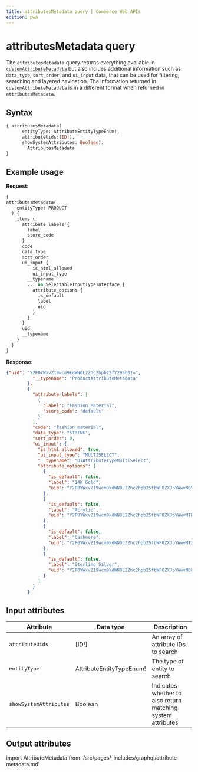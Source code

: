 ```yaml
---
title: attributesMetadata query | Commerce Web APIs
edition: pwa
---
```


# attributesMetadata query

The `attributesMetadata` query returns everything available in [`customAttributeMetadata`](custom-attribute-metadata.md) but also inclues additional information such as `data_type`, `sort_order`, and `ui_input` data, that can be used for filtering, searching and layered navigation. The information returned in `customAttributeMetadata` is in a different format when returned in `attributesMetadata`.

## Syntax

```graphql
{ attributesMetadata(
      entityType: AttributeEntityTypeEnum!,
      attributeUids:[ID!],
      showSystemAttributes: Boolean):
        AttributesMetadata
}
```

## Example usage

**Request:**

```graphql
{
attributesMetadata(
    entityType: PRODUCT
  ) {
    items {
      attribute_labels {
        label
        store_code
      }
      code
      data_type
      sort_order
      ui_input {
          is_html_allowed
          ui_input_type
        __typename
        ... on SelectableInputTypeInterface {
          attribute_options {
            is_default
            label
            uid
          }
        }
      }
      uid
      __typename
    }
  }
}
```

**Response:**

```json
{"uid": "Y2F0YWxvZ19wcm9kdWN0L2Zhc2hpb25fY29sb3I=",
          "__typename": "ProductAttributeMetadata"
        },
        {
          "attribute_labels": [
            {
              "label": "Fashion Material",
              "store_code": "default"
            }
          ],
          "code": "fashion_material",
          "data_type": "STRING",
          "sort_order": 0,
          "ui_input": {
            "is_html_allowed": true,
            "ui_input_type": "MULTISELECT",
            "__typename": "UiAttributeTypeMultiSelect",
            "attribute_options": [
              {
                "is_default": false,
                "label": "14K Gold",
                "uid": "Y2F0YWxvZ19wcm9kdWN0L2Zhc2hpb25fbWF0ZXJpYWwvNDY="
              },
              {
                "is_default": false,
                "label": "Acrylic",
                "uid": "Y2F0YWxvZ19wcm9kdWN0L2Zhc2hpb25fbWF0ZXJpYWwvMTE4"
              },
              {
                "is_default": false,
                "label": "Cashmere",
                "uid": "Y2F0YWxvZ19wcm9kdWN0L2Zhc2hpb25fbWF0ZXJpYWwvMTIx"
              },
              {
                "is_default": false,
                "label": "Sterling Silver",
                "uid": "Y2F0YWxvZ19wcm9kdWN0L2Zhc2hpb25fbWF0ZXJpYWwvNDk="
              }
            ]
          }
        }
```

## Input attributes

Attribute | Data type | Description
--- | --- | ---
`attributeUids` | [ID!] | An array of attribute IDs to search
`entityType` | AttributeEntityTypeEnum! | The type of entity to search
`showSystemAttributes` | Boolean | Indicates whether to also return matching system attributes

## Output attributes

import AttributeMetadata from '/src/pages/_includes/graphql/attribute-metadata.md'

<AttributeMetadata />
